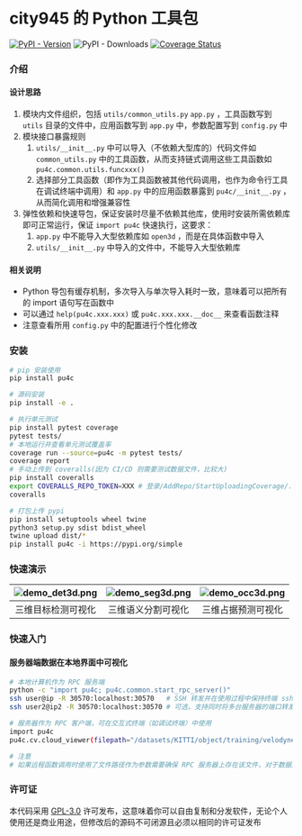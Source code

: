 # city945 的 Python 工具包

[![PyPI - Version](https://img.shields.io/pypi/v/pu4c)](https://pypi.org/project/pu4c/) ![PyPI - Downloads](https://img.shields.io/pypi/dm/pu4c) [![Coverage Status](https://coveralls.io/repos/github/castle945/pyutils4city945/badge.svg?branch=master)](https://coveralls.io/github/castle945/pyutils4city945?branch=master)

### 介绍

#### 设计思路

1. 模块内文件组织，包括 `utils/common_utils.py` `app.py`  ，工具函数写到 `utils` 目录的文件中，应用函数写到 `app.py` 中，参数配置写到 `config.py` 中
2. 模块接口暴露规则
   1. `utils/__init__.py` 中可以导入（不依赖大型库的）代码文件如 `common_utils.py` 中的工具函数，从而支持链式调用这些工具函数如 `pu4c.common.utils.funcxxx()`
   2. 选择部分工具函数（即作为工具函数被其他代码调用，也作为命令行工具在调试终端中调用）和 `app.py` 中的应用函数暴露到 `pu4c/__init__.py` ，从而简化调用和增强兼容性
3. 弹性依赖和快速导包，保证安装时尽量不依赖其他库，使用时安装所需依赖库即可正常运行，保证 `import pu4c` 快速执行，这要求：
   1. `app.py` 中不能导入大型依赖库如 `open3d` ，而是在具体函数中导入
   2. `utils/__init__.py` 中导入的文件中，不能导入大型依赖库

#### 相关说明

- Python 导包有缓存机制，多次导入与单次导入耗时一致，意味着可以把所有的 import 语句写在函数中
- 可以通过 `help(pu4c.xxx.xxx)` 或 `pu4c.xxx.xxx.__doc__` 来查看函数注释
- 注意查看所用 `config.py` 中的配置进行个性化修改

### 安装

```bash
# pip 安装使用
pip install pu4c

# 源码安装
pip install -e .

# 执行单元测试
pip install pytest coverage
pytest tests/
# 本地运行并查看单元测试覆盖率
coverage run --source=pu4c -m pytest tests/
coverage report
# 手动上传到 coveralls(因为 CI/CD 则需要测试数据文件，比较大)
pip install coveralls
export COVERALLS_REPO_TOKEN=XXX # 登录/AddRepo/StartUploadingCoverage/...
coveralls

# 打包上传 pypi
pip install setuptools wheel twine
python3 setup.py sdist bdist_wheel
twine upload dist/*
pip install pu4c -i https://pypi.org/simple
```

### 快速演示

| ![demo_det3d.png](docs/demo_det3d.png) | ![demo_seg3d.png](docs/demo_seg3d.png) | ![demo_occ3d.png](docs/demo_occ3d.png) |
| :------------------------------------------------: | :----------------------------------: | :------------------------------------------------: |
|                 三维目标检测可视化                 |          三维语义分割可视化          |                 三维占据预测可视化                 |

### 快速入门

#### 服务器端数据在本地界面中可视化

```bash
# 本地计算机作为 RPC 服务端
python -c "import pu4c; pu4c.common.start_rpc_server()"
ssh user@ip -R 30570:localhost:30570   # SSH 转发并在使用过程中保持终端 ssh 连接不断开，端口配置位于 pu4c/config.py，参数 -R remote_port:localhost:local_port
ssh user2@ip2 -R 30570:localhost:30570 # 可选，支持同时将多台服务器的端口转发到本机的同一个端口

# 服务器作为 RPC 客户端，可在交互式终端（如调试终端）中使用
import pu4c
pu4c.cv.cloud_viewer(filepath="/datasets/KITTI/object/training/velodyne/000000.bin", num_features=4, rpc=True) # 置 rpc=True 进行远程函数调用

# 注意
# 如果远程函数调用时使用了文件路径作为参数需要确保 RPC 服务器上存在该文件，对于数据集等可以通过 nfs 挂载到相同路径，或者修改 rpc 装饰器修改路径前缀
```

### 许可证

本代码采用 [GPL-3.0](LICENSE) 许可发布，这意味着你可以自由复制和分发软件，无论个人使用还是商业用途，但修改后的源码不可闭源且必须以相同的许可证发布
